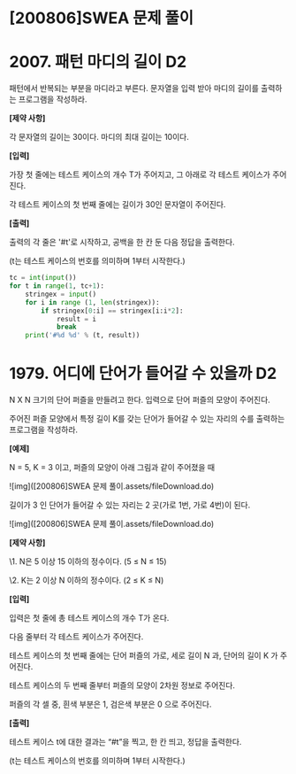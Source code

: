 # [200806]SWEA 문제 풀이



# 2007. 패턴 마디의 길이 D2



패턴에서 반복되는 부분을 마디라고 부른다. 문자열을 입력 받아 마디의 길이를 출력하는 프로그램을 작성하라.


**[제약 사항]**

각 문자열의 길이는 30이다. 마디의 최대 길이는 10이다.


**[입력]**

가장 첫 줄에는 테스트 케이스의 개수 T가 주어지고, 그 아래로 각 테스트 케이스가 주어진다.

각 테스트 케이스의 첫 번째 줄에는 길이가 30인 문자열이 주어진다.


**[출력]**

출력의 각 줄은 '#t'로 시작하고, 공백을 한 칸 둔 다음 정답을 출력한다.

(t는 테스트 케이스의 번호를 의미하며 1부터 시작한다.)



```python
tc = int(input())
for t in range(1, tc+1):
    stringex = input()
    for i in range (1, len(stringex)):
        if stringex[0:i] == stringex[i:i*2]:
            result = i
            break
    print('#%d %d' % (t, result))
```





# 1979. 어디에 단어가 들어갈 수 있을까 D2

N X N 크기의 단어 퍼즐을 만들려고 한다. 입력으로 단어 퍼즐의 모양이 주어진다.

주어진 퍼즐 모양에서 특정 길이 K를 갖는 단어가 들어갈 수 있는 자리의 수를 출력하는 프로그램을 작성하라.

**[예제]**

N = 5, K = 3 이고, 퍼즐의 모양이 아래 그림과 같이 주어졌을 때
 

![img]([200806]SWEA 문제 풀이.assets/fileDownload.do)


길이가 3 인 단어가 들어갈 수 있는 자리는 2 곳(가로 1번, 가로 4번)이 된다.
 

![img]([200806]SWEA 문제 풀이.assets/fileDownload.do)


**[제약 사항]**

\1. N은 5 이상 15 이하의 정수이다. (5 ≤ N ≤ 15)

\2. K는 2 이상 N 이하의 정수이다. (2 ≤ K ≤ N)


**[입력]**

입력은 첫 줄에 총 테스트 케이스의 개수 T가 온다.

다음 줄부터 각 테스트 케이스가 주어진다.

테스트 케이스의 첫 번째 줄에는 단어 퍼즐의 가로, 세로 길이 N 과, 단어의 길이 K 가 주어진다.

테스트 케이스의 두 번째 줄부터 퍼즐의 모양이 2차원 정보로 주어진다.

퍼즐의 각 셀 중, 흰색 부분은 1, 검은색 부분은 0 으로 주어진다.


**[출력]**

테스트 케이스 t에 대한 결과는 “#t”을 찍고, 한 칸 띄고, 정답을 출력한다.

(t는 테스트 케이스의 번호를 의미하며 1부터 시작한다.)

```python

```

